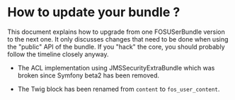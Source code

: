 How to update your bundle ?
===========================

This document explains how to upgrade from one FOSUSerBundle version to
the next one. It only discusses changes that need to be done when using
the "public" API of the bundle. If you "hack" the core, you should probably
follow the timeline closely anyway.

* The ACL implementation using JMSSecurityExtraBundle which was broken
  since Symfony beta2 has been removed.

* The Twig block has been renamed from `content` to `fos_user_content`.
